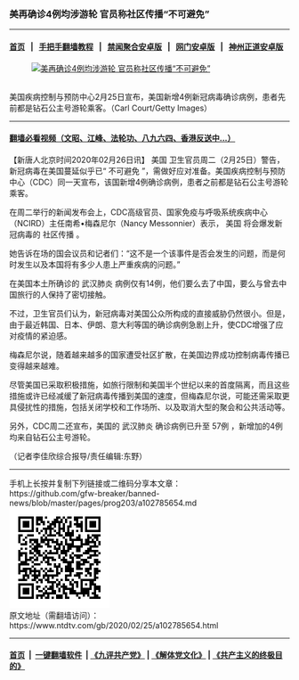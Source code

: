 ### 美再确诊4例均涉游轮 官员称社区传播“不可避免”
------------------------

#### [首页](https://github.com/gfw-breaker/banned-news/blob/master/README.md) &nbsp;&nbsp;|&nbsp;&nbsp; [手把手翻墙教程](https://github.com/gfw-breaker/guides/wiki) &nbsp;&nbsp;|&nbsp;&nbsp; [禁闻聚合安卓版](https://github.com/gfw-breaker/bn-android) &nbsp;&nbsp;|&nbsp;&nbsp; [网门安卓版](https://github.com/oGate2/oGate) &nbsp;&nbsp;|&nbsp;&nbsp; [神州正道安卓版](https://github.com/SzzdOgate/update) 



<div><div class="featured_image">
 <a href="https://i.ntdtv.com/assets/uploads/2020/02/Untitled-55.jpg" target="_blank">
  <figure>
   <img alt="美再确诊4例均涉游轮 官员称社区传播“不可避免”" src="https://i.ntdtv.com/assets/uploads/2020/02/Untitled-55-800x450.jpg"/>
  </figure><br/>
 </a>
 <span class="caption">
  美国疾病控制与预防中心2月25日宣布，美国新增4例新冠病毒确诊病例，患者先前都是钻石公主号游轮乘客。（Carl Court/Getty Images）
 </span>
</div>
</div><hr/>

#### [翻墙必看视频（文昭、江峰、法轮功、八九六四、香港反送中...）](https://github.com/gfw-breaker/banned-news/blob/master/pages/link3.md)

<div><div class="post_content" itemprop="articleBody">
 <p>
  【新唐人北京时间2020年02月26日讯】
  <ok href="https://www.ntdtv.com/gb/美国.htm">
   美国
  </ok>
  卫生官员周二（2月25日）警告，新冠病毒在美国蔓延似乎已“
  <ok href="https://www.ntdtv.com/gb/不可避免.htm">
   不可避免
  </ok>
  ”，需做好应对准备。美国疾病控制与预防中心（CDC）同一天宣布，该国新增4例确诊病例，患者之前都是钻石公主号游轮乘客。
 </p>
 <p>
  在周二举行的新闻发布会上，CDC高级官员、国家免疫与呼吸系统疾病中心（NCIRD）主任南希•梅森尼尔（Nancy Messonnier）表示，
  <ok href="https://www.ntdtv.com/gb/美国.htm">
   美国
  </ok>
  将会爆发新冠病毒的
  <ok href="https://www.ntdtv.com/gb/社区传播.htm">
   社区传播
  </ok>
  。
 </p>
 <p>
  她告诉在场的国会议员和记者们：“这不是一个该事件是否会发生的问题，而是何时发生以及本国将有多少人患上严重疾病的问题。”
 </p>
 <p>
  在美国本土所确诊的
  <ok href="https://www.ntdtv.com/gb/武汉肺炎.htm">
   武汉肺炎
  </ok>
  病例仅有14例，他们要么去了中国，要么与曾去中国旅行的人保持了密切接触。
 </p>
 <p>
  不过，卫生官员们认为，新冠病毒对美国公众所构成的直接威胁仍然很小。但是，由于最近韩国、日本、伊朗、意大利等国的确诊病例急剧上升，使CDC增强了应对疫情的紧迫感。
 </p>
 <p>
  梅森尼尔说，随着越来越多的国家遭受社区扩散，在美国边界成功控制病毒传播已变得越来越难。
 </p>
 <p>
  尽管美国已采取积极措施，如旅行限制和美国半个世纪以来的首度隔离，而且这些措施或许已经减缓了新冠病毒传播到美国的速度，但梅森尼尔说，可能还需采取更具侵扰性的措施，包括关闭学校和工作场所、以及取消大型的聚会和公共活动等。
 </p>
 <p>
  另外，CDC周二还宣布，美国的
  <ok href="https://www.ntdtv.com/gb/武汉肺炎.htm">
   武汉肺炎
  </ok>
  确诊病例已升至
  <ok href="https://www.ntdtv.com/gb/57例.htm">
   57例
  </ok>
  ，新增加的4例均来自钻石公主号游轮。
 </p>
 <p>
  （记者李佳欣综合报导/责任编辑:东野）
 </p>
 <div class="single_ad">
 </div>
</div>
</div>
<hr/>
手机上长按并复制下列链接或二维码分享本文章：<br/>
https://github.com/gfw-breaker/banned-news/blob/master/pages/prog203/a102785654.md <br/>
<a href='https://github.com/gfw-breaker/banned-news/blob/master/pages/prog203/a102785654.md'><img src='https://github.com/gfw-breaker/banned-news/blob/master/pages/prog203/a102785654.md.png'/></a> <br/>
原文地址（需翻墙访问）：https://www.ntdtv.com/gb/2020/02/25/a102785654.html


------------------------
#### [首页](https://github.com/gfw-breaker/banned-news/blob/master/README.md) &nbsp;|&nbsp; [一键翻墙软件](https://github.com/gfw-breaker/nogfw/blob/master/README.md) &nbsp;| [《九评共产党》](https://github.com/gfw-breaker/9ping.md/blob/master/README.md#九评之一评共产党是什么) | [《解体党文化》](https://github.com/gfw-breaker/jtdwh.md/blob/master/README.md) | [《共产主义的终极目的》](https://github.com/gfw-breaker/gczydzjmd.md/blob/master/README.md)


<img src='http://gfw-breaker.win/banned-news/pages/prog203/a102785654.md' width='0px' height='0px'/>